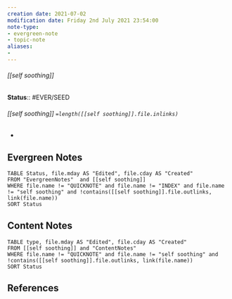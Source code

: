 ```yaml
---
creation date: 2021-07-02
modification date: Friday 2nd July 2021 23:54:00
note-type: 
- evergreen-note
- topic-note
aliases:
- 
---
```

 
###### [[self soothing]]



**Status**:: #EVER/SEED
###### [[self soothing]] `=length([[self soothing]].file.inlinks)` 

- 


## Evergreen Notes
```dataview
TABLE Status, file.mday AS "Edited", file.cday AS "Created"
FROM "EvergreenNotes"  and [[self soothing]]
WHERE file.name != "QUICKNOTE" and file.name != "INDEX" and file.name != "self soothing" and !contains([[self soothing]].file.outlinks, link(file.name))
SORT Status
```
## Content Notes
```dataview
TABLE type, file.mday AS "Edited", file.cday AS "Created"
FROM [[self soothing]] and "ContentNotes"
WHERE file.name != "QUICKNOTE" and file.name != "self soothing" and !contains([[self soothing]].file.outlinks, link(file.name))
SORT Status
```

## References